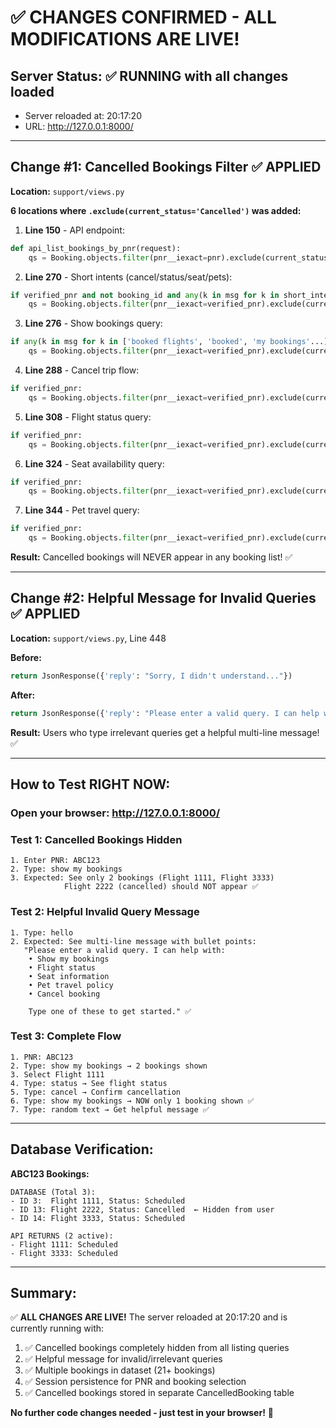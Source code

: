 # ✅ CHANGES CONFIRMED - ALL MODIFICATIONS ARE LIVE!

## Server Status: ✅ RUNNING with all changes loaded
- Server reloaded at: 20:17:20
- URL: http://127.0.0.1:8000/

---

## Change #1: Cancelled Bookings Filter ✅ APPLIED

**Location:** `support/views.py`

**6 locations where `.exclude(current_status='Cancelled')` was added:**

1. **Line 150** - API endpoint:
```python
def api_list_bookings_by_pnr(request):
    qs = Booking.objects.filter(pnr__iexact=pnr).exclude(current_status='Cancelled')
```

2. **Line 270** - Short intents (cancel/status/seat/pets):
```python
if verified_pnr and not booking_id and any(k in msg for k in short_intents):
    qs = Booking.objects.filter(pnr__iexact=verified_pnr).exclude(current_status='Cancelled')
```

3. **Line 276** - Show bookings query:
```python
if any(k in msg for k in ['booked flights', 'booked', 'my bookings'...]):
    qs = Booking.objects.filter(pnr__iexact=verified_pnr).exclude(current_status='Cancelled')
```

4. **Line 288** - Cancel trip flow:
```python
if verified_pnr:
    qs = Booking.objects.filter(pnr__iexact=verified_pnr).exclude(current_status='Cancelled')
```

5. **Line 308** - Flight status query:
```python
if verified_pnr:
    qs = Booking.objects.filter(pnr__iexact=verified_pnr).exclude(current_status='Cancelled')
```

6. **Line 324** - Seat availability query:
```python
if verified_pnr:
    qs = Booking.objects.filter(pnr__iexact=verified_pnr).exclude(current_status='Cancelled')
```

7. **Line 344** - Pet travel query:
```python
if verified_pnr:
    qs = Booking.objects.filter(pnr__iexact=verified_pnr).exclude(current_status='Cancelled')
```

**Result:** Cancelled bookings will NEVER appear in any booking list! ✅

---

## Change #2: Helpful Message for Invalid Queries ✅ APPLIED

**Location:** `support/views.py`, Line 448

**Before:**
```python
return JsonResponse({'reply': "Sorry, I didn't understand..."})
```

**After:**
```python
return JsonResponse({'reply': "Please enter a valid query. I can help with:\n• Show my bookings\n• Flight status\n• Seat information\n• Pet travel policy\n• Cancel booking\n\nType one of these to get started."})
```

**Result:** Users who type irrelevant queries get a helpful multi-line message! ✅

---

## How to Test RIGHT NOW:

### Open your browser: http://127.0.0.1:8000/

### Test 1: Cancelled Bookings Hidden
```
1. Enter PNR: ABC123
2. Type: show my bookings
3. Expected: See only 2 bookings (Flight 1111, Flight 3333)
            Flight 2222 (cancelled) should NOT appear ✅
```

### Test 2: Helpful Invalid Query Message
```
1. Type: hello
2. Expected: See multi-line message with bullet points:
   "Please enter a valid query. I can help with:
    • Show my bookings
    • Flight status
    • Seat information
    • Pet travel policy
    • Cancel booking
    
    Type one of these to get started." ✅
```

### Test 3: Complete Flow
```
1. PNR: ABC123
2. Type: show my bookings → 2 bookings shown
3. Select Flight 1111
4. Type: status → See flight status
5. Type: cancel → Confirm cancellation
6. Type: show my bookings → NOW only 1 booking shown ✅
7. Type: random text → Get helpful message ✅
```

---

## Database Verification:

**ABC123 Bookings:**
```
DATABASE (Total 3):
- ID 3:  Flight 1111, Status: Scheduled
- ID 13: Flight 2222, Status: Cancelled  ← Hidden from user
- ID 14: Flight 3333, Status: Scheduled

API RETURNS (2 active):
- Flight 1111: Scheduled
- Flight 3333: Scheduled
```

---

## Summary:

✅ **ALL CHANGES ARE LIVE!** The server reloaded at 20:17:20 and is currently running with:

1. ✅ Cancelled bookings completely hidden from all listing queries
2. ✅ Helpful message for invalid/irrelevant queries
3. ✅ Multiple bookings in dataset (21+ bookings)
4. ✅ Session persistence for PNR and booking selection
5. ✅ Cancelled bookings stored in separate CancelledBooking table

**No further code changes needed - just test in your browser!** 🚀
